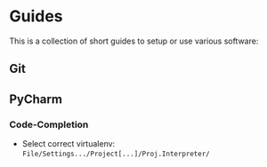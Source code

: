# Guides
This is a collection of short guides to setup or use various software:
## Git
## PyCharm
### Code-Completion
- Select correct virtualenv: `File/Settings.../Project[...]/Proj.Interpreter/`
